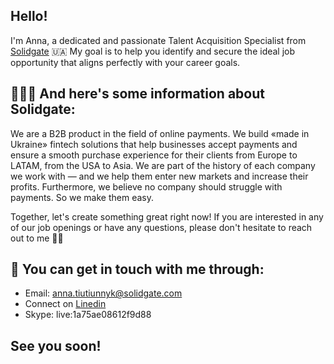 ## Hello! 
I'm Anna, a dedicated and passionate Talent Acquisition Specialist from <a href="https://linktr.ee/solidgate">Solidgate</a> 🇺🇦
My goal is to help you identify and secure the ideal job opportunity that aligns perfectly with your career goals.

## 👩🏻‍💻 And here's some information about Solidgate:
We are a B2B product in the field of online payments. We build «made in Ukraine» fintech solutions that help businesses accept payments and ensure a smooth purchase experience for their clients from Europe to LATAM, from the USA to Asia. 
We are part of the history of each company we work with — and we help them enter new markets and increase their profits. Furthermore, we believe no company should struggle with payments. So we make them easy.

Together, let's create something great right now! If you are interested in any of our job openings or have any questions, please don't hesitate to reach out to me 👌🏻

## 📩 You can get in touch with me through:
- Email: anna.tiutiunnyk@solidgate.com 
- Connect on <a href="https://www.linkedin.com/in/annatiutiunnyk/">Linedin</a>
- Skype: live:1a75ae08612f9d88

## See you soon!

